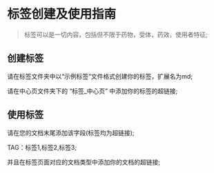 # 标签创建及使用指南
> 标签可以是一切内容，包括但不限于药物，受体，药效，使用者特征;

## 创建标签

请在标签文件夹中以“示例标签”文件格式创建你的标签，扩展名为md;

请在中心页文件夹下的 “标签_中心页” 中添加你的标签的超链接;

## 使用标签
请在您的文档末尾添加该字段(标签均为超链接);

TAG：标签1,标签2,标签3;

并且在标签页面对应的文档类型中添加你的文档的超链接;
